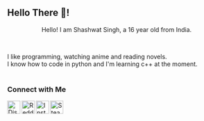 ## Hello There 👋!

<p align='center', width='100%'>
Hello! I am Shashwat Singh, a 16 year old from India.
</p>
                        
<br>

I like programming, watching anime and reading novels. <br>
I know how to code in python and I'm learning c++ at the moment.<br>
<br>



### Connect with Me

[<img align = 'left' alt = 'Discord' width = '30px' src = 'https://external-content.duckduckgo.com/iu/?u=https%3A%2F%2Fwheretoinvest.money%2Fwp-content%2Fuploads%2F2017%2F12%2Fdiscord-logo-1024x1024.png&f=1&nofb=1' />][discord]

[<img align = 'left' alt = 'Reddit' width = '30px' src = 'https://external-content.duckduckgo.com/iu/?u=https%3A%2F%2Flogodownload.org%2Fwp-content%2Fuploads%2F2018%2F02%2Freddit-logo-16.png&f=1&nofb=1' >][reddit]

[<img align = 'left' alt = 'Instagram' width = '30px' src = 'https://external-content.duckduckgo.com/iu/?u=https%3A%2F%2Fupload.wikimedia.org%2Fwikipedia%2Fcommons%2Fthumb%2Fe%2Fe7%2FInstagram_logo_2016.svg%2F1200px-Instagram_logo_2016.svg.png&f=1&nofb=1'>][instagram]

[<img align = 'left' alt = 'Steam' width = '30px' src = 'https://external-content.duckduckgo.com/iu/?u=http%3A%2F%2Flogos-download.com%2Fwp-content%2Fuploads%2F2016%2F05%2FSteam_icon_logo_logotype.png&f=1&nofb=1'>][steam]



[discord]: https://discord.bio/p/sxsenpai
[reddit]: https://www.reddit.com/user/shashwat_senpai
[instagram]: https://www.instagram.com/anti.simp_shashwat/
[steam]: https://steamcommunity.com/id/sxsen/
